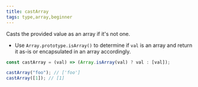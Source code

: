 ```yaml
---
title: castArray
tags: type,array,beginner
---
```


Casts the provided value as an array if it's not one.

- Use `Array.prototype.isArray()` to determine if `val` is an array and return it as-is or encapsulated in an array accordingly.

```js
const castArray = (val) => (Array.isArray(val) ? val : [val]);
```

```js
castArray("foo"); // ['foo']
castArray([1]); // [1]
```
